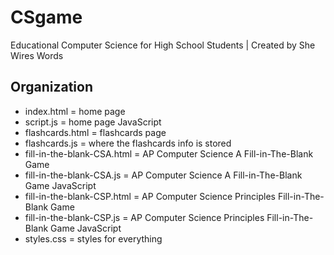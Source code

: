 # CSgame
Educational Computer Science for High School Students | Created by She Wires Words

## Organization
- index.html = home page
- script.js = home page JavaScript
- flashcards.html = flashcards page
- flashcards.js = where the flashcards info is stored
- fill-in-the-blank-CSA.html = AP Computer Science A Fill-in-The-Blank Game
- fill-in-the-blank-CSA.js = AP Computer Science A Fill-in-The-Blank Game JavaScript
- fill-in-the-blank-CSP.html = AP Computer Science Principles Fill-in-The-Blank Game
- fill-in-the-blank-CSP.js = AP Computer Science Principles Fill-in-The-Blank Game JavaScript
- styles.css = styles for everything
